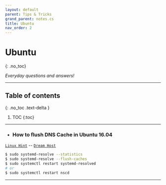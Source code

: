 ```yaml
---
layout: default
parent: Tips & Tricks
grand_parent: notes.cs
title: Ubuntu
nav_order: 2
---
```


# Ubuntu
{: .no_toc}

*Everyday questions and answers!*

---

## Table of contents
{: .no_toc .text-delta }

1. TOC
{:toc}

---

- ### How to flush DNS Cache in Ubuntu 16.04

[`Linux Hint`](https://linuxhint.com/flush_dns_cache_ubuntu/) -- [`Dream Host`](https://help.dreamhost.com/hc/en-us/articles/214981288-Flushing-your-DNS-cache-in-Mac-OS-X-and-Linux)

```sh
$ sudo systemd-resolve --statistics
$ sudo systemd-resolve --flush-caches
$ sudo systemctl restart systemd-resolved
# or
$ sudo systemctl restart nscd
```
---

